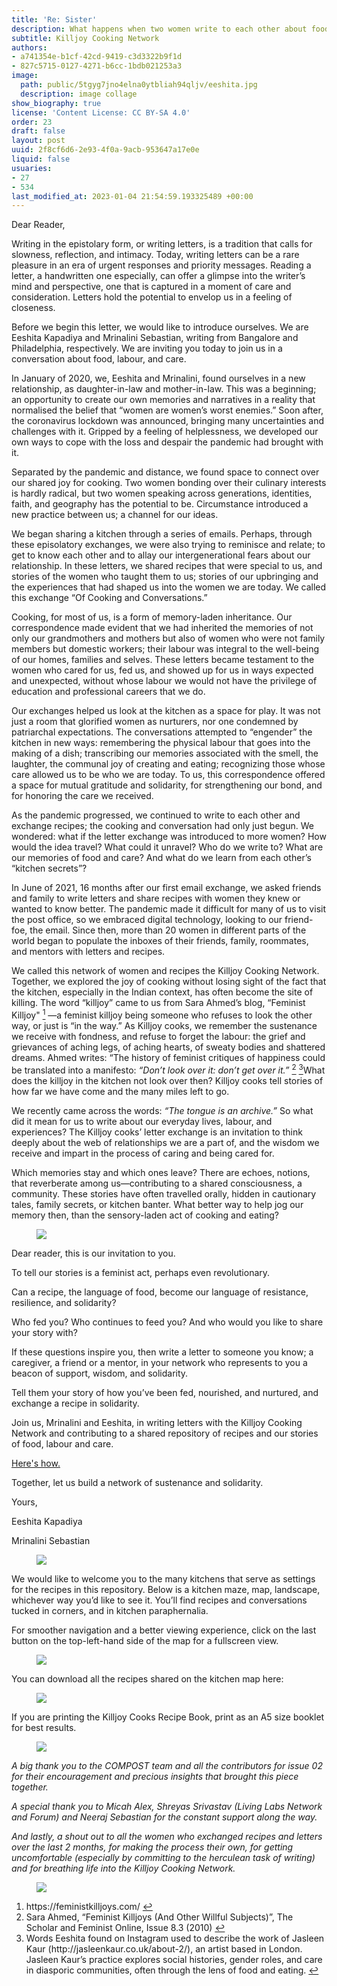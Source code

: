 ```yaml
---
title: 'Re: Sister'
description: What happens when two women write to each other about food?
subtitle: Killjoy Cooking Network
authors:
- a741354e-b1cf-42cd-9419-c3d3322b9f1d
- 827c5715-0127-4271-b6cc-1bdb021253a3
image:
  path: public/5tgyg7jno4elna0ytbliah94qljv/eeshita.jpg
  description: image collage
show_biography: true
license: 'Content License: CC BY-SA 4.0'
order: 23
draft: false
layout: post
uuid: 2f8cf6d6-2e93-4f0a-9acb-953647a17e0e
liquid: false
usuaries:
- 27
- 534
last_modified_at: 2023-01-04 21:54:59.193325489 +00:00
---
```


<p>Dear Reader,</p><p>Writing in the epistolary form, or writing letters, is a tradition that calls for slowness, reflection, and intimacy. Today, writing letters can be a rare pleasure in an era of urgent responses and priority messages. Reading a letter, a handwritten one especially, can offer a glimpse into the writer’s mind and perspective, one that is captured in a moment of care and consideration. Letters hold the potential to envelop us in a feeling of closeness.</p><p>Before we begin this letter, we would like to introduce ourselves. We are Eeshita Kapadiya and Mrinalini Sebastian, writing from Bangalore and Philadelphia, respectively. We are inviting you today to join us in a conversation about food, labour, and care.</p><p>In January of 2020, we, Eeshita and Mrinalini, found ourselves in a new relationship, as daughter-in-law and mother-in-law. This was a beginning; an opportunity to create our own memories and narratives in a reality that normalised the belief that “women are women’s worst enemies.” Soon after, the coronavirus lockdown was announced, bringing many uncertainties and challenges with it. Gripped by a feeling of helplessness, we developed our own ways to cope with the loss and despair the pandemic had brought with it.</p><p>Separated by the pandemic and distance, we found space to connect over our shared joy for cooking. Two women bonding over their culinary interests is hardly radical, but two women speaking across generations, identities, faith, and geography has the potential to be. Circumstance introduced a new practice between us; a channel for our ideas.</p><p>We began sharing a kitchen through a series of emails. Perhaps, through these episolatory exchanges, we were also trying to reminisce and relate; to get to know each other and to allay our intergenerational fears about our relationship. In these letters, we shared recipes that were special to us, and stories of the women who taught them to us; stories of our upbringing and the experiences that had shaped us into the women we are today. We called this exchange “Of Cooking and Conversations.”</p><p>Cooking, for most of us, is a form of memory-laden inheritance. Our correspondence made evident that we had inherited the memories of not only our grandmothers and mothers but also of women who were not family members but domestic workers; their labour was integral to the well-being of our homes, families and selves. These letters became testament to the women who cared for us, fed us, and showed up for us in ways expected and unexpected, without whose labour we would not have the privilege of education and professional careers that we do.</p><p>Our exchanges helped us look at the kitchen as a space for play. It was not just a room that glorified women as nurturers, nor one condemned by patriarchal expectations. The conversations attempted to “engender” the kitchen in new ways: remembering the physical labour that goes into the making of a dish; transcribing our memories associated with the smell, the laughter, the communal joy of creating and eating; recognizing those whose care allowed us to be who we are today. To us, this correspondence offered a space for mutual gratitude and solidarity, for strengthening our bond, and for honoring the care we received.</p><p>As the pandemic progressed, we continued to write to each other and exchange recipes; the cooking and conversation had only just begun. We wondered: what if the letter exchange was introduced to more women? How would the idea travel? What could it unravel? Who do we write to? What are our memories of food and care? And what do we learn from each other’s “kitchen secrets”?</p><p>In June of 2021, 16 months after our first email exchange, we asked friends and family to write letters and share recipes with women they knew or wanted to know better. The pandemic made it difficult for many of us to visit the post office, so we embraced digital technology, looking to our friend-foe, the email. Since then, more than 20 women in different parts of the world began to populate the inboxes of their friends, family, roommates, and mentors with letters and recipes.</p><p>We called this network of women and recipes the Killjoy Cooking Network. Together, we explored the joy of cooking without losing sight of the fact that the kitchen, especially in the Indian context, has often become the site of killing. The word “killjoy” came to us from Sara Ahmed’s blog, “Feminist Killjoy" <a href="#fn1" id="fnef1"><sup>1</sup></a> —a feminist killjoy being someone who refuses to look the other way, or just is “in the way.” As Killjoy cooks, we remember the sustenance we receive with fondness, and refuse to forget the labour: the grief and grievances of aching legs, of aching hearts, of sweaty bodies and shattered dreams. Ahmed writes: “The history of feminist critiques of happiness could be translated into a manifesto: <em>“Don’t look over it: don’t get over it.”</em> <a href="#fn2" id="fnef2"><sup>2</sup></a> <a href="#fn3" id="fnef3"><sup>3</sup></a>What does the killjoy in the kitchen not look over then? Killjoy cooks tell stories of how far we have come and the many miles left to go.</p><p>We recently came across the words: <em>“The tongue is an archive.”</em>  So what did it mean for us to write about our everyday lives, labour, and experiences? The Killjoy cooks’ letter exchange is an invitation to think deeply about the web of relationships we are a part of, and the wisdom we receive and impart in the process of caring and being cared for.</p><p>Which memories stay and which ones leave? There are echoes, notions, that reverberate among us—contributing to a shared consciousness, a community. These stories have often travelled orally, hidden in cautionary tales, family secrets, or kitchen banter. What better way to help jog our memory then, than the sensory-laden act of cooking and eating?</p><figure><img src="https://panel.sutty.nl/rails/active_storage/blobs/eyJfcmFpbHMiOnsibWVzc2FnZSI6IkJBaHBBaE5DIiwiZXhwIjpudWxsLCJwdXIiOiJibG9iX2lkIn19--5955aae1934b80529f237dd723ca68fbed1f0c10/72-colornettles.gif" class="img-fluid"></figure><p></p><p>Dear reader, this is our invitation to you.</p><p>To tell our stories is a feminist act, perhaps even revolutionary.</p><p>Can a recipe, the language of food, become our language of resistance, resilience, and solidarity?</p><p>Who fed you? Who continues to feed you? And who would you like to share your story with?</p><p>If these questions inspire you, then write a letter to someone you know; a caregiver, a friend or a mentor, in your network who represents to you a beacon of support, wisdom, and solidarity.</p><p>Tell them your story of how you’ve been fed, nourished, and nurtured, and exchange a recipe in solidarity.</p><p>Join us, Mrinalini and Eeshita, in writing letters with the Killjoy Cooking Network and contributing to a shared repository of recipes and our stories of food, labour and care.</p><p><a href="https://killjoycooking.network" rel="noopener" referrerpolicy="strict-origin-when-cross-origin">Here's how.</a></p><p>Together, let us build a network of sustenance and solidarity.</p><p>Yours,</p><p>Eeshita Kapadiya</p><p>Mrinalini Sebastian</p><figure><img src="https://panel.sutty.nl/rails/active_storage/blobs/eyJfcmFpbHMiOnsibWVzc2FnZSI6IkJBaHBBaFJDIiwiZXhwIjpudWxsLCJwdXIiOiJibG9iX2lkIn19--77021e183b200ed1505c02db60b247e6be8d9179/star-leaf.gif" class="img-fluid"></figure><p></p><p>We would like to welcome you to the many kitchens that serve as settings for the recipes in this repository. Below is a kitchen maze, map, landscape, whichever way you’d like to see it. You’ll find recipes and conversations tucked in corners, and in kitchen paraphernalia.</p><p>For smoother navigation and a better viewing experience, click on the last button on the top-left-hand side of the map for a fullscreen view.</p><figure><img src="https://panel.sutty.nl/rails/active_storage/blobs/eyJfcmFpbHMiOnsibWVzc2FnZSI6IkJBaHBBaGhDIiwiZXhwIjpudWxsLCJwdXIiOiJibG9iX2lkIn19--6278bccd159196657f5130eb8864ad2ad206be7d/map-image.png" class="img-fluid"></figure><p></p><p>You can download all the recipes shared on the kitchen map here:</p><figure><img src="https://panel.sutty.nl/rails/active_storage/blobs/eyJfcmFpbHMiOnsibWVzc2FnZSI6IkJBaHBBaFZDIiwiZXhwIjpudWxsLCJwdXIiOiJibG9iX2lkIn19--0f546b192687baaff96c904a2efaa85240193b3e/killjoy_cooks_recipe_book_cover.jpg" class="img-fluid"></figure><p></p><p>If you are printing the Killjoy Cooks Recipe Book, print as an A5 size booklet for best results.</p><figure><img src="https://panel.sutty.nl/rails/active_storage/blobs/eyJfcmFpbHMiOnsibWVzc2FnZSI6IkJBaHBBaFpDIiwiZXhwIjpudWxsLCJwdXIiOiJibG9iX2lkIn19--7e9019df733e7ddac56eadd4cbbd5f42e54ece09/black-berry.gif" class="img-fluid"></figure><p></p><p><em>A big thank you to the COMPOST team and all the contributors for issue 02 for their encouragement and precious insights that brought this piece together.</em></p><p><em>A special thank you to Micah Alex, Shreyas Srivastav (Living Labs Network and Forum) and Neeraj Sebastian for the constant support along the way.</em></p><p><em>And lastly, a shout out to all the women who exchanged recipes and letters over the last 2 months, for making the process their own, for getting uncomfortable (especially by committing to the herculean task of writing) and for breathing life into the Killjoy Cooking Network.</em></p><figure><img src="https://panel.sutty.nl/rails/active_storage/blobs/eyJfcmFpbHMiOnsibWVzc2FnZSI6IkJBaHBBaGRDIiwiZXhwIjpudWxsLCJwdXIiOiJibG9iX2lkIn19--7d257f99fae398df7a1e31995b96615b8b9689db/72pixelstick.gif" class="img-fluid"></figure><p></p><ol>
<li id="fn1">https://feministkilljoys.com/ <a href="#fnef1">↩︎︎</a>
</li>
<li id="fn2">Sara Ahmed, “Feminist Killjoys (And Other Willful Subjects)”, The Scholar and Feminist Online, Issue 8.3 (2010) <a href="#fnef2">↩︎︎</a>
</li>
<li id="fn3">Words Eeshita found on Instagram used to describe the work of Jasleen Kaur (http://jasleenkaur.co.uk/about-2/), an artist based in London. Jasleen Kaur’s practice explores social histories, gender roles, and care in diasporic communities, often through the lens of food and eating. <a href="#fnef3">↩︎︎</a>
</li>
</ol>

